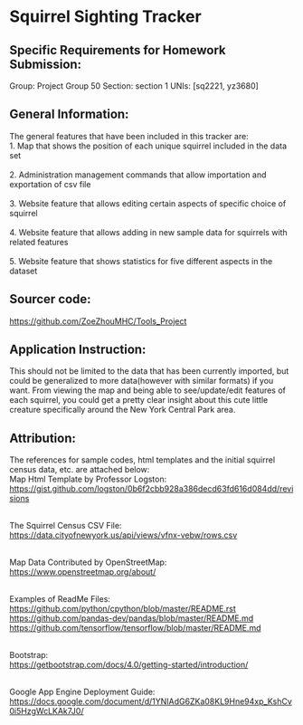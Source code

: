# Squirrel Sighting Tracker 


## Specific Requirements for Homework Submission:
Group: Project Group 50
Section: section 1
UNIs: [sq2221, yz3680]


## General Information:
The general features that have been included in this tracker are:
<br> 1. Map that shows the position of each unique squirrel included in the data set </br> 
<br> 2. Administration management commands that allow importation and exportation of csv file </br> 
<br> 3. Website feature that allows editing certain aspects of specific choice of squirrel <br> 
<br> 4. Website feature that allows adding in new sample data for squirrels with related features <br> 
<br> 5. Website feature that shows statistics for five different aspects in the dataset <br> 


## Sourcer code:
https://github.com/ZoeZhouMHC/Tools_Project


## Application Instruction:
This should not be limited to the data that has been currently imported, but could be generalized to more data(however with similar formats) if you want. 
From viewing the map and being able to see/update/edit features of each squirrel, you could get a pretty clear insight about this cute little creature specifically around the New York Central Park area. 


## Attribution:
The references for sample codes, html templates and the initial squirrel census data, etc. are attached below: 
<br> Map Html Template by Professor Logston: </br> 
https://gist.github.com/logston/0b6f2cbb928a386decd63fd616d084dd/revisions

<br> The Squirrel Census CSV File: </br> 
https://data.cityofnewyork.us/api/views/vfnx-vebw/rows.csv

<br> Map Data Contributed by OpenStreetMap:</br> 
https://www.openstreetmap.org/about/ 

<br> Examples of ReadMe Files: </br> 
https://github.com/python/cpython/blob/master/README.rst 
https://github.com/pandas-dev/pandas/blob/master/README.md 
https://github.com/tensorflow/tensorflow/blob/master/README.md

<br> Bootstrap: </br> 
https://getbootstrap.com/docs/4.0/getting-started/introduction/

<br> Google App Engine Deployment Guide: </br> 
https://docs.google.com/document/d/1YNIAdG6ZKa08KL9Hne94xp_KshCv0i5HzgWcLKAk7J0/ 
